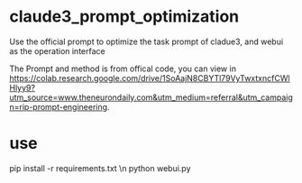 # claude3_prompt_optimization
Use the official prompt to optimize the task prompt of cladue3, and webui as the operation interface

The Prompt and method is from offical code, you can view in https://colab.research.google.com/drive/1SoAajN8CBYTl79VyTwxtxncfCWlHlyy9?utm_source=www.theneurondaily.com&utm_medium=referral&utm_campaign=rip-prompt-engineering.

# use
pip install -r requirements.txt
\n
python webui.py
